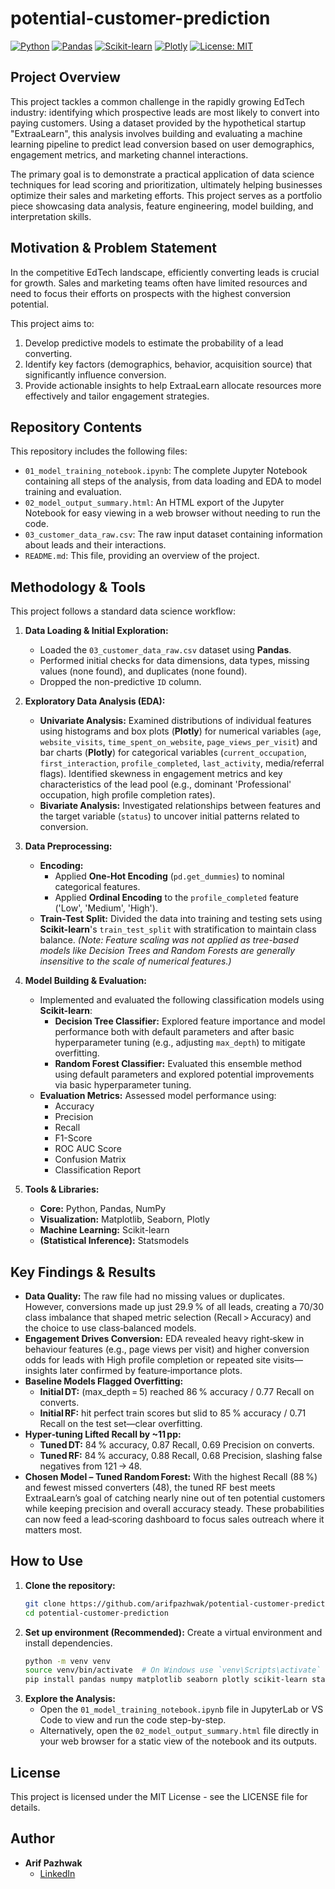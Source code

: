# potential-customer-prediction
[![Python](https://img.shields.io/badge/Python-3.x-blue.svg)](https://www.python.org/)
[![Pandas](https://img.shields.io/badge/Pandas-Used-green.svg)](https://pandas.pydata.org/)
[![Scikit-learn](https://img.shields.io/badge/Scikit--learn-Used-orange.svg)](https://scikit-learn.org/)
[![Plotly](https://img.shields.io/badge/Plotly-Used-purple.svg)](https://plotly.com/)
[![License: MIT](https://img.shields.io/badge/License-MIT-yellow.svg)](https://opensource.org/licenses/MIT)

## Project Overview

This project tackles a common challenge in the rapidly growing EdTech industry: identifying which prospective leads are most likely to convert into paying customers. Using a dataset provided by the hypothetical startup "ExtraaLearn", this analysis involves building and evaluating a machine learning pipeline to predict lead conversion based on user demographics, engagement metrics, and marketing channel interactions.

The primary goal is to demonstrate a practical application of data science techniques for lead scoring and prioritization, ultimately helping businesses optimize their sales and marketing efforts. This project serves as a portfolio piece showcasing data analysis, feature engineering, model building, and interpretation skills.

## Motivation & Problem Statement

In the competitive EdTech landscape, efficiently converting leads is crucial for growth. Sales and marketing teams often have limited resources and need to focus their efforts on prospects with the highest conversion potential.

This project aims to:
1.  Develop predictive models to estimate the probability of a lead converting.
2.  Identify key factors (demographics, behavior, acquisition source) that significantly influence conversion.
3.  Provide actionable insights to help ExtraaLearn allocate resources more effectively and tailor engagement strategies.

## Repository Contents

This repository includes the following files:

-   `01_model_training_notebook.ipynb`: The complete Jupyter Notebook containing all steps of the analysis, from data loading and EDA to model training and evaluation.
-   `02_model_output_summary.html`: An HTML export of the Jupyter Notebook for easy viewing in a web browser without needing to run the code.
-   `03_customer_data_raw.csv`: The raw input dataset containing information about leads and their interactions.
-   `README.md`: This file, providing an overview of the project.

## Methodology & Tools

This project follows a standard data science workflow:

1.  **Data Loading & Initial Exploration:**
    * Loaded the `03_customer_data_raw.csv` dataset using **Pandas**.
    * Performed initial checks for data dimensions, data types, missing values (none found), and duplicates (none found).
    * Dropped the non-predictive `ID` column.

2.  **Exploratory Data Analysis (EDA):**
    * **Univariate Analysis:** Examined distributions of individual features using histograms and box plots (**Plotly**) for numerical variables (`age`, `website_visits`, `time_spent_on_website`, `page_views_per_visit`) and bar charts (**Plotly**) for categorical variables (`current_occupation`, `first_interaction`, `profile_completed`, `last_activity`, media/referral flags). Identified skewness in engagement metrics and key characteristics of the lead pool (e.g., dominant 'Professional' occupation, high profile completion rates).
    * **Bivariate Analysis:** Investigated relationships between features and the target variable (`status`) to uncover initial patterns related to conversion.

3.  **Data Preprocessing:**
    * **Encoding:**
        * Applied **One-Hot Encoding** (`pd.get_dummies`) to nominal categorical features.
        * Applied **Ordinal Encoding** to the `profile_completed` feature ('Low', 'Medium', 'High').
    * **Train-Test Split:** Divided the data into training and testing sets using **Scikit-learn**'s `train_test_split` with stratification to maintain class balance.
        *(Note: Feature scaling was not applied as tree-based models like Decision Trees and Random Forests are generally insensitive to the scale of numerical features.)*

4.  **Model Building & Evaluation:**
    * Implemented and evaluated the following classification models using **Scikit-learn**:
        * **Decision Tree Classifier:** Explored feature importance and model performance both with default parameters and after basic hyperparameter tuning (e.g., adjusting `max_depth`) to mitigate overfitting.
        * **Random Forest Classifier:** Evaluated this ensemble method using default parameters and explored potential improvements via basic hyperparameter tuning.
    * **Evaluation Metrics:** Assessed model performance using:
        * Accuracy
        * Precision
        * Recall
        * F1-Score
        * ROC AUC Score
        * Confusion Matrix
        * Classification Report

5.  **Tools & Libraries:**
    * **Core:** Python, Pandas, NumPy
    * **Visualization:** Matplotlib, Seaborn, Plotly
    * **Machine Learning:** Scikit-learn
    * **(Statistical Inference):** Statsmodels

## Key Findings & Results

* **Data Quality:** The raw file had no missing values or duplicates. However, conversions made up just 29.9 % of all leads, creating a 70/30 class imbalance that shaped metric selection (Recall > Accuracy) and the choice to use class‑balanced models.
* **Engagement Drives Conversion:** EDA revealed heavy right‑skew in behaviour features (e.g., page views per visit) and higher conversion odds for leads with High profile completion or repeated site visits—insights later confirmed by feature‑importance plots.
* **Baseline Models Flagged Overfitting:**
   * **Initial DT:** (max_depth = 5) reached 86 % accuracy / 0.77 Recall on converts.
   * **Initial RF:** hit perfect train scores but slid to 85 % accuracy / 0.71 Recall on the test set—clear overfitting.
* **Hyper‑tuning Lifted Recall by ~11 pp:** 
   * **Tuned DT:** 84 % accuracy, 0.87 Recall, 0.69 Precision on converts.
   * **Tuned RF:** 84 % accuracy, 0.88 Recall, 0.68 Precision, slashing false negatives from 121 → 48.
* **Chosen Model – Tuned Random Forest:** With the highest Recall (88 %) and fewest missed converters (48), the tuned RF best meets ExtraaLearn’s goal of catching nearly nine out of ten potential customers while keeping precision and overall accuracy steady. These probabilities can now feed a lead‑scoring dashboard to focus sales outreach where it matters most.

## How to Use

1.  **Clone the repository:**
    ```bash
    git clone https://github.com/arifpazhwak/potential-customer-prediction.git
    cd potential-customer-prediction
    ```
2.  **Set up environment (Recommended):**
    Create a virtual environment and install dependencies.
    ```bash
    python -m venv venv
    source venv/bin/activate  # On Windows use `venv\Scripts\activate`
    pip install pandas numpy matplotlib seaborn plotly scikit-learn statsmodels jupyterlab dash jupyter-dash
    ```
3.  **Explore the Analysis:**
    * Open the `01_model_training_notebook.ipynb` file in JupyterLab or VS Code to view and run the code step-by-step.
    * Alternatively, open the `02_model_output_summary.html` file directly in your web browser for a static view of the notebook and its outputs.

## License

This project is licensed under the MIT License - see the LICENSE file for details.

## Author

* **Arif Pazhwak**
    * [LinkedIn](https://www.linkedin.com/in/arifpazhwak/)
